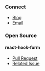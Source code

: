 ###  Connect
- [Blog](https://shunn2.tistory.com/)
- [Email](mailto:chsida655@google.com)

### Open Source

#### react-hook-form
- [Pull Request](https://github.com/react-hook-form/react-hook-form/pull/13072#issuecomment-3363347520)  
- [Related Issue](https://github.com/react-hook-form/react-hook-form/issues/13017)
